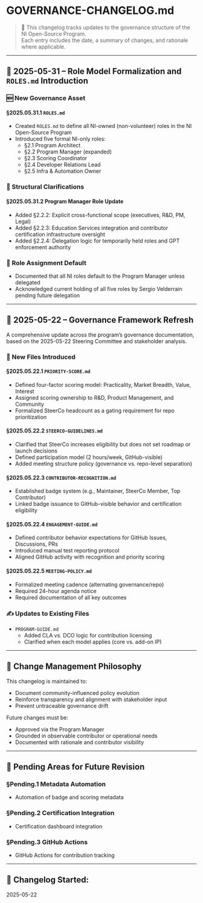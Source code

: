 # GOVERNANCE-CHANGELOG.md

> 📜 This changelog tracks updates to the governance structure of the NI Open-Source Program.  
> Each entry includes the date, a summary of changes, and rationale where applicable.

---

## 📅 2025-05-31 – Role Model Formalization and `ROLES.md` Introduction

### 🆕 New Governance Asset

#### §2025.05.31.1 `ROLES.md`
- Created `ROLES.md` to define all NI-owned (non-volunteer) roles in the NI Open-Source Program
- Introduced five formal NI-only roles:
  - §2.1 Program Architect
  - §2.2 Program Manager (expanded)
  - §2.3 Scoring Coordinator
  - §2.4 Developer Relations Lead
  - §2.5 Infra & Automation Owner

### 🔁 Structural Clarifications

#### §2025.05.31.2 Program Manager Role Update
- Added §2.2.2: Explicit cross-functional scope (executives, R&D, PM, Legal)
- Added §2.2.3: Education Services integration and contributor certification infrastructure oversight
- Added §2.2.4: Delegation logic for temporarily held roles and GPT enforcement authority

### 🧩 Role Assignment Default
- Documented that all NI roles default to the Program Manager unless delegated
- Acknowledged current holding of all five roles by Sergio Velderrain pending future delegation

---

## 📅 2025-05-22 – Governance Framework Refresh

A comprehensive update across the program’s governance documentation, based on the 2025-05-22 Steering Committee and stakeholder analysis.

### 🔧 New Files Introduced

#### §2025.05.22.1 `PRIORITY-SCORE.md`
- Defined four-factor scoring model: Practicality, Market Breadth, Value, Interest
- Assigned scoring ownership to R&D, Product Management, and Community
- Formalized SteerCo headcount as a gating requirement for repo prioritization

#### §2025.05.22.2 `STEERCO-GUIDELINES.md`
- Clarified that SteerCo increases eligibility but does not set roadmap or launch decisions
- Defined participation model (2 hours/week, GitHub-visible)
- Added meeting structure policy (governance vs. repo-level separation)

#### §2025.05.22.3 `CONTRIBUTOR-RECOGNITION.md`
- Established badge system (e.g., Maintainer, SteerCo Member, Top Contributor)
- Linked badge issuance to GitHub-visible behavior and certification eligibility

#### §2025.05.22.4 `ENGAGEMENT-GUIDE.md`
- Defined contributor behavior expectations for GitHub Issues, Discussions, PRs
- Introduced manual test reporting protocol
- Aligned GitHub activity with recognition and priority scoring

#### §2025.05.22.5 `MEETING-POLICY.md`
- Formalized meeting cadence (alternating governance/repo)
- Required 24-hour agenda notice
- Required documentation of all key outcomes

### ✍️ Updates to Existing Files

- `PROGRAM-GUIDE.md`  
  - Added CLA vs. DCO logic for contribution licensing  
  - Clarified when each model applies (core vs. add-on IP)

---

## 🧭 Change Management Philosophy

This changelog is maintained to:

- Document community-influenced policy evolution
- Reinforce transparency and alignment with stakeholder input
- Prevent untraceable governance drift

Future changes must be:

- Approved via the Program Manager
- Grounded in observable contributor or operational needs
- Documented with rationale and contributor visibility

---

## 📌 Pending Areas for Future Revision

### §Pending.1 Metadata Automation
- Automation of badge and scoring metadata

### §Pending.2 Certification Integration
- Certification dashboard integration

### §Pending.3 GitHub Actions
- GitHub Actions for contribution tracking

---

## 📁 Changelog Started:
2025-05-22
